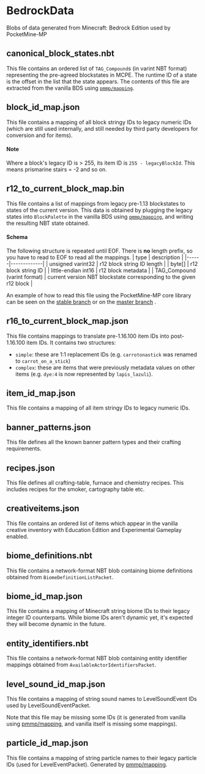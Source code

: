 # BedrockData

Blobs of data generated from Minecraft: Bedrock Edition used by PocketMine-MP

## canonical_block_states.nbt

This file contains an ordered list of `TAG_Compound`s (in varint NBT format) representing the pre-agreed blockstates in
MCPE.
The runtime ID of a state is the offset in the list that the state appears.
The contents of this file are extracted from the vanilla BDS using [`pmmp/mapping`](https://github.com/pmmp/mapping).

## block_id_map.json

This file contains a mapping of all block stringy IDs to legacy numeric IDs (which are still used internally, and still
needed by third party developers for conversion and for items).

#### Note

Where a block's legacy ID is > 255, its item ID is `255 - legacyBlockId`. This means prismarine stairs = -2 and so on.

## r12_to_current_block_map.bin

This file contains a list of mappings from legacy pre-1.13 blockstates to states of the current version.
This data is obtained by plugging the legacy states into `BlockPalette` in the vanilla BDS
using [`pmmp/mapping`](https://github.com/pmmp/mapping), and writing the resulting NBT state obtained.

#### Schema

The following structure is repeated until EOF. There is **no** length prefix, so you have to read to EOF to read all the
mappings.
| type | description |
|------|-------------|
| unsigned varint32 | r12 block string ID length |
| byte[] | r12 block string ID |
| little-endian int16 | r12 block metadata |
| TAG_Compound (varint format) | current version NBT blockstate corresponding to the given r12 block |

An example of how to read this file using the PocketMine-MP core library can be seen on
the [stable branch](https://github.com/pmmp/PocketMine-MP/blob/41f7c07703bf3f7ef2d9504bbdbdf74257e75d12/src/pocketmine/network/mcpe/convert/RuntimeBlockMapping.php#L71-L86)
or on
the [master branch](https://github.com/pmmp/PocketMine-MP/blob/73592349cd29d91b03c2703107db859115a92e2d/src/network/mcpe/convert/RuntimeBlockMapping.php#L70-L80)
.

## r16_to_current_block_map.json

This file contains mappings to translate pre-1.16.100 item IDs into post-1.16.100 item IDs.
It contains two structures:

- `simple`: these are 1:1 replacement IDs (e.g. `carrotonastick` was renamed to `carrot_on_a_stick`)
- `complex`: these are items that were previously metadata values on other items (e.g. `dye:4` is now represented
  by `lapis_lazuli`).

## item_id_map.json

This file contains a mapping of all item stringy IDs to legacy numeric IDs.

## banner_patterns.json

This file defines all the known banner pattern types and their crafting requirements.

## recipes.json

This file defines all crafting-table, furnace and chemistry recipes. This includes recipes for the smoker, cartography
table etc.

## creativeitems.json

This file contains an ordered list of items which appear in the vanilla creative inventory with Education Edition and
Experimental Gameplay enabled.

## biome_definitions.nbt

This file contains a network-format NBT blob containing biome definitions obtained from `BiomeDefinitionListPacket`.

## biome_id_map.json

This file contains a mapping of Minecraft string biome IDs to their legacy integer ID counterparts. While biome IDs
aren't dynamic yet, it's expected they will become dynamic in the future.

## entity_identifiers.nbt

This file contains a network-format NBT blob containing entity identifier mappings obtained
from `AvailableActorIdentifiersPacket`.

## level_sound_id_map.json

This file contains a mapping of string sound names to LevelSoundEvent IDs used by LevelSoundEventPacket.

Note that this file may be missing some IDs (it is generated from vanilla
using [pmmp/mapping](https://github.com/pmmp/mapping), and vanilla itself is missing some mappings).

## particle_id_map.json

This file contains a mapping of string particle names to their legacy particle IDs (used for LevelEventPacket).
Generated by [pmmp/mapping](https://github.com/pmmp/mapping).
